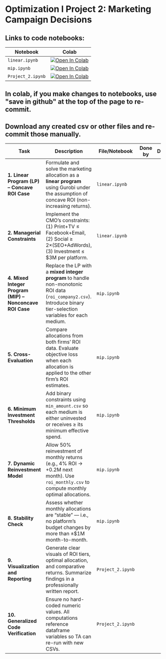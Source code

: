 # Optimization I Project 2: Marketing Campaign Decisions

## Links to code notebooks:

| Notebook          | Colab |
|-------------------|-------|
| `linear.ipynb`    | [![Open In Colab](https://colab.research.google.com/assets/colab-badge.svg)](https://colab.research.google.com/github/ethandavenport/Optimization-I-Project-2/blob/main/linear.ipynb) |
| `mip.ipynb`       | [![Open In Colab](https://colab.research.google.com/assets/colab-badge.svg)](https://colab.research.google.com/github/ethandavenport/Optimization-I-Project-2/blob/main/mip.ipynb) |
| `Project_2.ipynb` | [![Open In Colab](https://colab.research.google.com/assets/colab-badge.svg)](https://colab.research.google.com/github/ethandavenport/Optimization-I-Project-2/blob/main/Project_2.ipynb) |


## In colab, if you make changes to notebooks, use "save in github" at the top of the page to re-commit.
## Download any created csv or other files and re-commit those manually.

| Task                                                     | Description                                                                                                                                                                          | File/Notebook                | Done by | Date | Notes                                                                    |
| -------------------------------------------------------- | ----------------------------------------------------------------------------------------------------------------------------------------------------------------- | ---------------------------- | ------- | ---- | ------------------------------------------------------------------------ |
| **1. Linear Program (LP) – Concave ROI Case**            | Formulate and solve the marketing allocation as a **linear program** using Gurobi under the assumption of concave ROI (non-increasing returns).                   |   `linear.ipynb`   |         |      | Maximize total return subject to a $10M budget and platform constraints. |
| **2. Managerial Constraints**                            | Implement the CMO’s constraints: (1) Print+TV ≤ Facebook+Email, (2) Social ≥ 2×(SEO+AdWords), (3) Investment ≤ $3M per platform.                             |    `linear.ipynb`  |         |      | Verify constraint feasibility before solving.                            |
| **4. Mixed Integer Program (MIP) – Nonconcave ROI Case** | Replace the LP with a **mixed integer program** to handle non-monotonic ROI data (`roi_company2.csv`). Introduce binary tier-selection variables for each medium. |    `mip.ipynb`     |         |      | Each tier’s activation controlled by binary variables.                   |
| **5. Cross-Evaluation**                                  | Compare allocations from both firms’ ROI data. Evaluate objective loss when each allocation is applied to the other firm’s ROI estimates.                         |    `mip.ipynb`     |         |      | Quantify robustness and interpret managerial implications.               |
| **6. Minimum Investment Thresholds**                     | Add binary constraints using `min_amount.csv` so each medium is either uninvested or receives ≥ its minimum effective spend.                                   |    `mip.ipynb`     |         |      | Re-solve MIP with these additional thresholds.                           |
| **7. Dynamic Reinvestment Model**                        | Allow 50% reinvestment of monthly returns (e.g., 4% ROI → +0.2M next month). Use `roi_monthly.csv` to compute monthly optimal allocations.                       |    `mip.ipynb`     |         |      | Re-optimize monthly budget given compounding returns.                    |
| **8. Stability Check**                                   | Assess whether monthly allocations are “stable” — i.e., no platform’s budget changes by more than ±$1M month-to-month.                                            |    `mip.ipynb`     |         |      | If unstable, describe how to enforce stability in future MIP.            |
| **9. Visualization and Reporting**                       | Generate clear visuals of ROI tiers, optimal allocation, and comparative returns. Summarize findings in a professionally written report.                        | `Project_2.ipynb`  |         |      | Include graphs, explanation, and embedded code screenshots.              |
| **10. Generalized Code Verification**                    | Ensure no hard-coded numeric values. All computations reference dataframe variables so TA can re-run with new CSVs.                                             |  `Project_2.ipynb` |         |      | Failure to generalize = 10% automatic penalty.                           |
